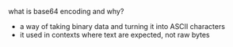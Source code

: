 what is base64 encoding and why?
- a way of taking binary data and turning it into ASCII characters 
- it used in contexts where text are expected, not raw bytes
